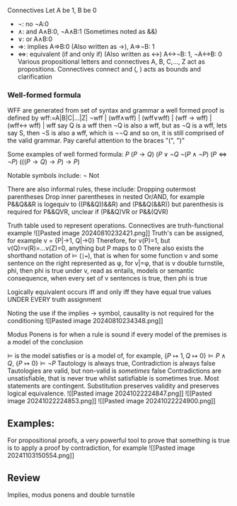 Connectives
Let A be 1, B be 0
- ¬: no ¬A:0
- ∧: and A∧B:0, ¬A∧B:1 (Sometimes noted as &&)
- ∨: or A∧B:0
- ⇒: implies A⇒B:0 (Also written as ->), A⇒¬B: 1
- ⇔: equivalent (if and only if) (Also written as <->) A<->¬B: 1, ¬A<->B: 0
Various propositional letters and connectives
A, B, C,..., Z act as propositions.
Connectives connect and (, ) acts as bounds and clarification
### Well-formed formula
WFF are generated from set of syntax and grammar
a well formed proof is defined by
wff:=A|B|C|...|Z| ¬wff | (wff∧wff) | (wff∨wff) | (wff -> wff) | (wff<-> wff) |
wff say Q is a wff then ¬Q is also a wff, but as ¬Q is a wff, lets say S, then ¬S is also a wff, which is ¬¬Q and so on, it is still comprised of the valid grammar.
Pay careful attention to the braces "(",  ")"

Some examples of well formed formula:
$P$
$(P\rightarrow Q)$
$(P\vee  ¬Q$
$¬(P\wedge ¬P)$
$(P \iff ¬P)$
$(((P\rightarrow Q)\rightarrow P)\rightarrow P)$

Notable symbols include:
¬ Not


There are also informal rules, these include:
Dropping outermost parentheses
Drop inner parentheses in nested Or/AND, for example P&&Q&&R is logequiv to ((P&&Q))&&R) and (P&&Q(&&R)) but parenthesis is required for P&&QVR, unclear if (P&&Q)VR or P&&(QVR)

Truth table used to represent operations. Connectives are truth-functional example
![[Pasted image 20240810232421.png]]
Truth's can be assigned, for example
v = {P|->1, Q|->0}
Therefore, for v(P)=1, but v(Q)=v(R)=...v(Z)=0, anything but P maps to 0
There also exists the shorthand notation of ⊨ (`|=`), that is when for some function v and some sentence on the right represented as φ, for v|=φ, that is v double turnstile, phi, then phi is true under v, read as entails, models or semantic consequence, when every set of v sentences is true, then phi is true

Logically equivalent occurs iff and only iff they have equal true values UNDER EVERY truth assignment

Noting the use if the implies -> symbol, causality is not required for the conditioning
![[Pasted image 20240810234348.png]]

Modus Ponens is for when a rule is sound if every model of the premises is a model of the conclusion


  $\vDash$ is the model satisfies or is a model of, for example, $\{P\mapsto1,Q\mapsto0\}\vDash P\wedge Q$, $\{P\mapsto0\}\vDash\neg P$
Tautology is always true, Contradiction is always false
Tautologies are valid, but non-valid is *sometimes* false
Contradictions are unsatisfiable, that is never true whilst satisfiable is sometimes true.
Most statements are contingent. Substitution preserves validity and preserves logical equivalence.
![[Pasted image 20241022224847.png]]
![[Pasted image 20241022224853.png]]
![[Pasted image 20241022224900.png]]


## Examples:
For propositional proofs, a very powerful tool to prove that something is true is to apply a proof by contradiction, for example
![[Pasted image 20241103150554.png]]
## Review
Implies, modus ponens and double turnstile